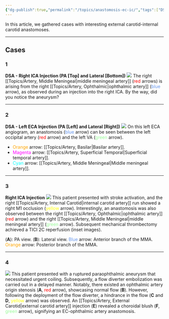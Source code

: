 ```yaml
---
{"dg-publish":true,"permalink":"/topics/anastomosis-ec-ic/","tags":["DSA","anatomy"],"created":"2023-09-14T14:09:03.788-07:00","updated":"2024-01-22T08:11:54.776-08:00"}
---
```


In this article, we gathered cases with interesting external carotid-internal carotid anastomoses.

---

## Cases

### 1

**DSA - Right ICA Injection (PA \[Top\] and Lateral \[Bottom\])**
![](https://i.imgur.com/O3RCMBz.jpg)
The right [[Topics/Artery, Middle Meningeal\|middle meningeal artery]] (<span style="color:red">red</span> arrows) is arising from the right [[Topics/Artery, Ophthalmic\|ophthalmic artery]] (<span style="color:cornflowerblue">blue</span> arrow), as observed during an injection into the right ICA. By the way, did you notice the aneurysm?

--- 

### 2

**DSA - Left ECA Injection (PA \[Left\] and Lateral \[Right\])**
![](https://i.imgur.com/kHKRuzV.jpg)
On this left ECA angiogram, an anastomosis (<span style="color:cornflowerblue">blue</span> arrow) can be seen between the left occipital artery (<span style="color:red">red</span> arrow) and the left VA (<span style="color:palegreen">green</span> arrow).

- <span style="color:orange">Orange</span> arrow: [[Topics/Artery, Basilar\|Basilar artery]].
- <span style="color:magenta">Magenta</span> arrow: [[Topics/Artery, Superficial Temporal\|Superficial temporal artery]].
- <span style="color:cyan">Cyan</span> arrow: [[Topics/Artery, Middle Meningeal\|Middle meningeal artery]].

---

### 3

**Right ICA Injection**
![](https://i.imgur.com/tzvd5PW.jpg)
This patient presented with stroke activation, and the right [[Topics/Artery, Internal Carotid\|internal carotid artery]] run showed a right M1 occlusion (<span style="color:yellow">yellow</span> arrow). Interestingly, an anastomosis was also observed between the right [[Topics/Artery, Ophthalmic\|ophthalmic artery]] (<span style="color:red">red</span> arrow) and the right [[Topics/Artery, Middle Meningeal\|middle meningeal artery]] (<span style="color:palegreen">green</span> arrow). Subsequent mechanical thrombectomy achieved a TICI 2C reperfusion (inset images).

(**A**): PA view.
(**B**): Lateral view.
<span style="color:cornflowerblue">Blue</span> arrow: Anterior branch of the MMA.
<span style="color:orange">Orange</span> arrow: Posterior branch of the MMA.

---

### 4

![](https://i.imgur.com/rhWp7hA.jpg)
This patient presented with a ruptured paraophthalmic aneurysm that necessitated urgent coiling. Subsequently, a flow diverter embolization was carried out in a delayed manner. Notably, there existed an ophthalmic artery origin stenosis (**A**, <span style="color:red">red</span> arrow), showcasing normal flow (**B**). However, following the deployment of the flow diverter, a hindrance in the flow (**C** and **D**, <span style="color:yellow">yellow</span> arrow) was observed. An [[Topics/Artery, External Carotid\|external carotid artery]] injection (**E**) revealed a choroidal blush (**F**, <span style="color:palegreen">green</span> arrow), signifying an EC-ophthalmic artery anastomosis.